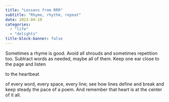 ```yaml
---
title: "Lessons from RRR"
subtitle: "Rhyme, rhythm, repeat"
date: 2023-04-10
categories:
  - "life"
  - "delights"
title-block-banner: false
---
```

Sometimes a rhyme is good.
Avoid all shrouds and sometimes
repetition too. Subtract words
as needed, maybe all of them.
Keep one ear close to the page
and listen

to the heartbeat

of every word, every space,
every line; see how lines
define
and break
and keep steady the pace
of a poem. And remember that
heart is at the center of it all.
